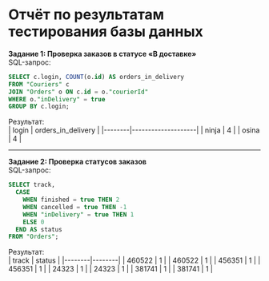 # Отчёт по результатам тестирования базы данных

**Задание 1: Проверка заказов в статусе «В доставке»**  
SQL-запрос:
```sql
SELECT c.login, COUNT(o.id) AS orders_in_delivery
FROM "Couriers" c
JOIN "Orders" o ON c.id = o."courierId"
WHERE o."inDelivery" = true
GROUP BY c.login;
```

Результат:  
| login  | orders_in_delivery |
|--------|--------------------|
| ninja  | 4                  |
| osina  | 4                  |

---

**Задание 2: Проверка статусов заказов**  
SQL-запрос:
```sql
SELECT track,
  CASE 
    WHEN finished = true THEN 2
    WHEN cancelled = true THEN -1
    WHEN "inDelivery" = true THEN 1
    ELSE 0
  END AS status
FROM "Orders";
```

Результат:  
| track  | status |
|--------|--------|
| 460522 | 1      |
| 460522 | 1      |
| 456351 | 1      |
| 456351 | 1      |
| 24323  | 1      |
| 24323  | 1      |
| 381741 | 1      |
| 381741 | 1      |

